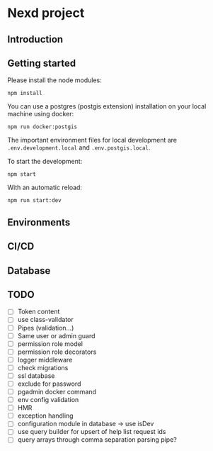 # Nexd project

## Introduction

## Getting started

Please install the node modules:

`npm install`

You can use a postgres (postgis extension) installation on your local machine using docker:

`npm run docker:postgis`

The important environment files for local development are `.env.development.local` and `.env.postgis.local`.

To start the development:

`npm start`

With an automatic reload:

`npm run start:dev`

## Environments

## CI/CD

## Database

## TODO

- [ ] Token content
- [ ] use class-validator
- [ ] Pipes (validation...)
- [ ] Same user or admin guard
- [ ] permission role model
- [ ] permission role decorators
- [ ] logger middleware
- [ ] check migrations
- [ ] ssl database
- [ ] exclude for password
- [ ] pgadmin docker command
- [ ] env config validation
- [ ] HMR
- [ ] exception handling
- [ ] configuration module in database -> use isDev
- [ ] use query builder for upsert of help list request ids
- [ ] query arrays through comma separation parsing pipe?

